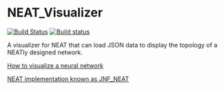 # NEAT_Visualizer
[![Build Status](https://travis-ci.org/IDPA-2016-NEAT-CNN/NEAT_Visualizer.svg?branch=development)](https://travis-ci.org/IDPA-2016-NEAT-CNN/NEAT_Visualizer)
[![Build status](https://ci.appveyor.com/api/projects/status/90ei6hoq957htwam?svg=true)](https://ci.appveyor.com/project/STJEREM/neat-visualizer)

A visualizer for NEAT that can load JSON data to display the topology of a NEATly designed network.

[How to visualize a neural network](http://arxiv.org/pdf/1311.2901v3.pdf)

[NEAT implementation known as JNF_NEAT](https://github.com/SirRade/JNF_NEAT)
